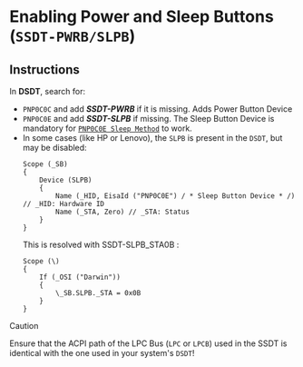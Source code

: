 # Enabling Power and Sleep Buttons (`SSDT-PWRB/SLPB`)

## Instructions

In **DSDT**, search for:

- `PNP0C0C` and add ***SSDT-PWRB*** if it is missing. Adds Power Button Device
- `PNP0C0E` and add ***SSDT-SLPB*** if missing. The Sleep Button Device is mandatory for [`PNP0C0E Sleep Method`](/04_Fixing_Sleep_and_Wake_Issues/PNP0C0E_Sleep_Correction_Method) to work.
- In some cases (like HP or Lenovo), the `SLPB` is present in the `DSDT`, but may be disabled:
    ```asl
    Scope (_SB)
    {
        Device (SLPB)
        {
            Name (_HID, EisaId ("PNP0C0E") / * Sleep Button Device * /) // _HID: Hardware ID
            Name (_STA, Zero) // _STA: Status
        }
    }
    ```
    This is resolved with SSDT-SLPB_STA0B :
    ```asl
    Scope (\)
    {
        If (_OSI ("Darwin"))
        {
            \_SB.SLPB._STA = 0x0B
        }
    }
    ```

> [!CAUTION]
> 
> Ensure that the ACPI path of the LPC Bus (`LPC` or `LPCB`) used in the SSDT is identical with the one used in your system's `DSDT`! 
